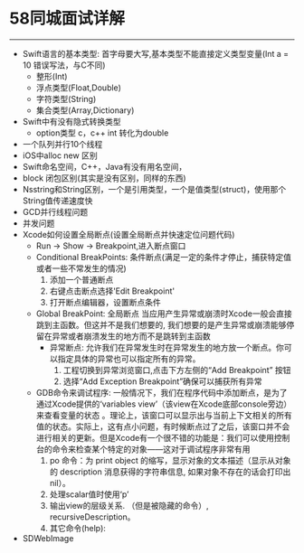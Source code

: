 # 58同城面试详解

***

- Swift语言的基本类型: 首字母要大写,基本类型不能直接定义类型变量(Int a = 10 错误写法，与C不同)
	- 整形(Int)
	- 浮点类型(Float,Double)
	- 字符类型(String)
	- 集合类型(Array,Dictionary)
- Swift中有没有隐式转换类型 
  - option类型 c，c++ int 转化为double
- 一个队列并行10个线程
- iOS中alloc new 区别
- Swift命名空间，C++，Java有没有用名空间，
- block 闭包区别(其实是没有区别，同样的东西)
- Nsstring和String区别，一个是引用类型，一个是值类型(struct)，使用那个String值传递速度快
- GCD并行线程问题
- 并发问题
- Xcode如何设置全局断点(设置全局断点并快速定位问题代码)
	- Run -> Show -> Breakpoint,进入断点窗口
	- Conditional BreakPoints: 条件断点(满足一定的条件才停止，捕获特定值或者一些不常发生的情况)
		1. 添加一个普通断点
		2. 右键点击断点选择'Edit Breakpoint'
		3. 打开断点编辑器，设置断点条件
	- Global BreakPoint: 全局断点 当应用产生异常或崩溃时Xcode一般会直接跳到主函数。但这并不是我们想要的, 我们想要的是产生异常或崩溃能够停留在异常或者崩溃发生的地方而不是跳转到主函数
		- 异常断点: 允许我们在异常发生时在异常发生的地方放一个断点。你可以指定具体的异常也可以指定所有的异常。
			1. 工程切换到异常浏览窗口,点击下方左侧的“Add Breakpoint” 按钮
			2. 选择“Add Exception Breakpoint”确保可以捕获所有异常
	- GDB命令来调试程序: 一般情况下，我们在程序代码中添加断点，是为了通过Xcode提供的‘variables view’（该view在Xcode底部console旁边）来查看变量的状态 。理论上，该窗口可以显示出与当前上下文相关的所有值的状态。实际上，这有点小问题，有时候断点过了之后，该窗口并不会进行相关的更新。但是Xcode有一个很不错的功能是：我们可以使用控制台的命令来检查某个特定的对象——这对于调试程序非常有用
		1. po 命令：为 print object 的缩写，显示对象的文本描述（显示从对象的 description 消息获得的字符串信息, 如果对象不存在的话会打印出nil）。
		2. 处理scalar值时使用‘p’
		3. 输出view的层级关系. （但是被隐藏的命令）, recursiveDescription。
		4. 其它命令(help):
- SDWebImage